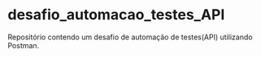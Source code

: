 # desafio_automacao_testes_API
Repositório contendo um desafio de automação de testes(API) utilizando Postman.
